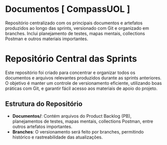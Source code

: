 # Documentos [ CompassUOL ]
Repositório centralizado com os principais documentos e artefatos produzidos ao longo das sprints, versionado com Git e organizado em branches. Inclui planejamento de testes, mapas mentais, collections Postman e outros materiais importantes.

# Repositório Central das Sprints

Este repositório foi criado para concentrar e organizar todos os documentos e arquivos relevantes produzidos durante as sprints anteriores. O objetivo é manter um controle de versionamento eficiente, utilizando boas práticas com Git, e garantir fácil acesso aos materiais de apoio do projeto.

## Estrutura do Repositório

- **Documentos/**: Contém arquivos do Product Backlog (PB), planejamentos de testes, mapas mentais, collections Postman, entre outros artefatos importantes.
- **Branches**: O versionamento será feito por branches, permitindo histórico e rastreabilidade das atualizações.

